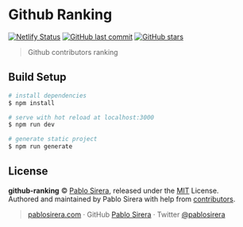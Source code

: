 # Github Ranking

[![Netlify Status](https://api.netlify.com/api/v1/badges/5cde4eb2-1c80-4af6-9926-baa2276310a0/deploy-status)](https://app.netlify.com/sites/github-ranking/deploys)
[![GitHub last commit](https://img.shields.io/github/last-commit/google/skia.svg?style=flat)]()
[![GitHub stars](https://img.shields.io/github/stars/pablosirera/github-ranking.svg?style=social&label=Star)]()

> Github contributors ranking

## Build Setup

```bash
# install dependencies
$ npm install

# serve with hot reload at localhost:3000
$ npm run dev

# generate static project
$ npm run generate
```

## License

**github-ranking** © [Pablo Sirera](https://pablosirera.com), released under the [MIT](https://github.com/pablosirera/github-ranking/blob/master/LICENSE) License.<br>
Authored and maintained by Pablo Sirera with help from [contributors](https://github.com/pablosirera/github-ranking/contributors).

> [pablosirera.com](https://pablosirera.com) · GitHub [Pablo Sirera](https://github.com/pablosirera) · Twitter [@pablosirera](https://twitter.com/pablosirera)

